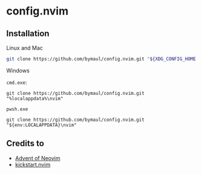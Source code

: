 # config.nvim

## Installation

Linux and Mac

```sh
git clone https://github.com/bymaul/config.nvim.git "${XDG_CONFIG_HOME:-$HOME/.config}"/nvim
```

Windows

`cmd.exe`:

```
git clone https://github.com/bymaul/config.nvim.git "%localappdata%\nvim"
```

`pwsh.exe`

```
git clone https://github.com/bymaul/config.nvim.git "${env:LOCALAPPDATA}\nvim"
```

## Credits to

- [Advent of Neovim](https://www.youtube.com/watch?v=TQn2hJeHQbM&list=PLep05UYkc6wTyBe7kPjQFWVXTlhKeQejM)
- [kickstart.nvim](https://github.com/nvim-lua/kickstart.nvim)
